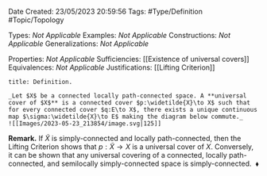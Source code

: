 <div class="topSpace"></div>

Date Created: 23/05/2023 20:59:56
Tags: #Type/Definition #Topic/Topology

Types: _Not Applicable_
Examples: _Not Applicable_
Constructions: _Not Applicable_
Generalizations: _Not Applicable_

Properties: _Not Applicable_
Sufficiencies: [[Existence of universal covers]]
Equivalences: _Not Applicable_
Justifications: [[Lifting Criterion]]

``` ad-Definition
title: Definition.

_Let $X$ be a connected locally path-connected space. A **universal cover of $X$** is a connected cover $p:\widetilde{X}\to X$ such that for every connected cover $q:E\to X$, there exists a unique continuous map $\sigma:\widetilde{X}\to E$ making the diagram below commute._
![[Images/2023-05-23_213854/image.svg|125]]

```

**Remark.** If $\widetilde{X}$ is simply-connected and locally path-connected, then the Lifting Criterion shows that $p:\widetilde{X}\to X$ is a universal cover of $X$. Conversely, it can be shown that any universal covering of a connected, locally path-connected, and semilocally simply-connected space is simply-connected.<span style="float:right;">$\blacklozenge$</span>
